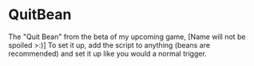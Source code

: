 # QuitBean
The "Quit Bean" from the beta of my upcoming game, [Name will not be spoiled >:)]
To set it up, add the script to anything (beans are recommended) and set it up like you would a normal trigger.
